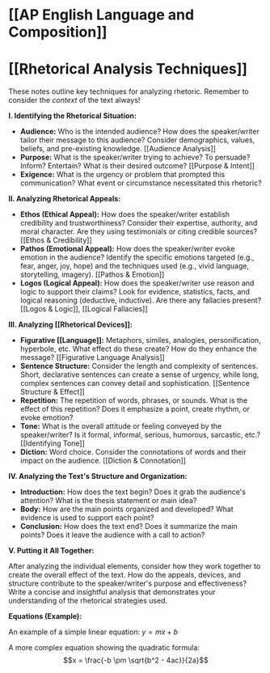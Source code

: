 # [[AP English Language and Composition]]
# [[Rhetorical Analysis Techniques]]

These notes outline key techniques for analyzing rhetoric.  Remember to consider the *context* of the text always!

**I.  Identifying the Rhetorical Situation:**

* **Audience:**  Who is the intended audience? How does the speaker/writer tailor their message to this audience?  Consider demographics, values, beliefs, and pre-existing knowledge. [[Audience Analysis]]
* **Purpose:** What is the speaker/writer trying to achieve?  To persuade? Inform? Entertain?  What is their desired outcome? [[Purpose & Intent]]
* **Exigence:** What is the urgency or problem that prompted this communication? What event or circumstance necessitated this rhetoric?

**II. Analyzing Rhetorical Appeals:**

* **Ethos (Ethical Appeal):**  How does the speaker/writer establish credibility and trustworthiness? Consider their expertise, authority, and moral character.  Are they using testimonials or citing credible sources? [[Ethos & Credibility]]
* **Pathos (Emotional Appeal):** How does the speaker/writer evoke emotion in the audience?  Identify the specific emotions targeted (e.g., fear, anger, joy, hope) and the techniques used (e.g., vivid language, storytelling, imagery). [[Pathos & Emotion]]
* **Logos (Logical Appeal):** How does the speaker/writer use reason and logic to support their claims?  Look for evidence, statistics, facts, and logical reasoning (deductive, inductive).  Are there any fallacies present?  [[Logos & Logic]], [[Logical Fallacies]]

**III. Analyzing [[Rhetorical Devices]]:**

* **Figurative [[Language]]:** Metaphors, similes, analogies, personification, hyperbole, etc.  What effect do these create? How do they enhance the message? [[Figurative Language Analysis]]
* **Sentence Structure:** Consider the length and complexity of sentences.  Short, declarative sentences can create a sense of urgency, while long, complex sentences can convey detail and sophistication.  [[Sentence Structure & Effect]]
* **Repetition:**  The repetition of words, phrases, or sounds.  What is the effect of this repetition? Does it emphasize a point, create rhythm, or evoke emotion?
* **Tone:** What is the overall attitude or feeling conveyed by the speaker/writer?  Is it formal, informal, serious, humorous, sarcastic, etc.? [[Identifying Tone]]
* **Diction:** Word choice.  Consider the connotations of words and their impact on the audience. [[Diction & Connotation]]

**IV.  Analyzing the Text's Structure and Organization:**

* **Introduction:** How does the text begin?  Does it grab the audience's attention?  What is the thesis statement or main idea?
* **Body:** How are the main points organized and developed?  What evidence is used to support each point?
* **Conclusion:** How does the text end?  Does it summarize the main points?  Does it leave the audience with a call to action?

**V.  Putting it All Together:**

After analyzing the individual elements, consider how they work together to create the overall effect of the text.  How do the appeals, devices, and structure contribute to the speaker/writer's purpose and effectiveness?  Write a concise and insightful analysis that demonstrates your understanding of the rhetorical strategies used.

**Equations (Example):**

An example of a simple linear equation: $y = mx + b$

A more complex equation showing the quadratic formula:  $$x = \frac{-b \pm \sqrt{b^2 - 4ac}}{2a}$$
